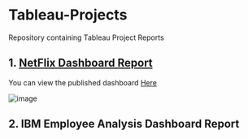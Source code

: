 # Tableau-Projects
Repository containing Tableau Project Reports
## 1. [NetFlix Dashboard Report](https://github.com/AltheaZeta/Tableau-Projects/tree/main/Netflix%20Report)
You can view the published dashboard [Here](https://public.tableau.com/views/NetflixReport_17031771505390/NETFLIX?:language=en-US&:display_count=n&:origin=viz_share_link)

![image](https://github.com/AltheaZeta/Tableau-Projects/assets/86517586/7742ed84-564b-4b9d-8983-a07e7d82f662)


## 2. IBM Employee Analysis Dashboard Report
